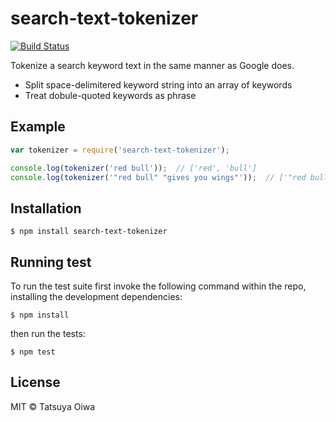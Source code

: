 # search-text-tokenizer

[![Build Status](https://travis-ci.org/tatsuyaoiw/search-text-tokenizer.svg?branch=master)](https://travis-ci.org/tatsuyaoiw/search-text-tokenizer)

Tokenize a search keyword text in the same manner as Google does.

- Split space-delimitered keyword string into an array of keywords
- Treat dobule-quoted keywords as phrase

## Example

```js
var tokenizer = require('search-text-tokenizer');

console.log(tokenizer('red bull'));  // ['red', 'bull']
console.log(tokenizer('"red bull" "gives you wings"'));  // ['"red bull"', '"gives you wings"']
```

## Installation

```
$ npm install search-text-tokenizer
```

## Running test

To run the test suite first invoke the following command within the repo, installing the development dependencies:

```
$ npm install
```

then run the tests:

```
$ npm test
```

## License

MIT © Tatsuya Oiwa
